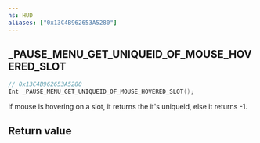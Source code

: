 ```yaml
---
ns: HUD
aliases: ["0x13C4B962653A5280"]
---
```

## _PAUSE_MENU_GET_UNIQUEID_OF_MOUSE_HOVERED_SLOT

```c
// 0x13C4B962653A5280
Int _PAUSE_MENU_GET_UNIQUEID_OF_MOUSE_HOVERED_SLOT();
```

If mouse is hovering on a slot, it returns the it's uniqueid, else it returns -1.

## Return value

